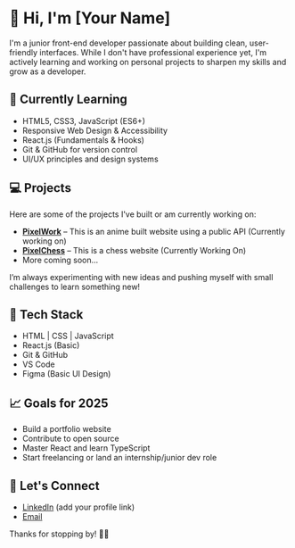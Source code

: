 # 👋 Hi, I'm [Your Name]

I'm a junior front-end developer passionate about building clean, user-friendly interfaces. While I don't have professional experience yet, I'm actively learning and working on personal projects to sharpen my skills and grow as a developer.

## 🌱 Currently Learning

- HTML5, CSS3, JavaScript (ES6+)
- Responsive Web Design & Accessibility
- React.js (Fundamentals & Hooks)
- Git & GitHub for version control
- UI/UX principles and design systems

## 💻 Projects

Here are some of the projects I've built or am currently working on:

- **[PixelWork](#)** – This is an anime built website using a public API (Currently working on)
- **[PixelChess](#)** – This is a chess website (Currently Working On)
- More coming soon...

I’m always experimenting with new ideas and pushing myself with small challenges to learn something new!

## 🧰 Tech Stack

- HTML | CSS | JavaScript
- React.js (Basic)
- Git & GitHub
- VS Code
- Figma (Basic UI Design)

## 📈 Goals for 2025

- Build a portfolio website
- Contribute to open source
- Master React and learn TypeScript
- Start freelancing or land an internship/junior dev role

## 🤝 Let's Connect

- [LinkedIn](#) (add your profile link)
- [Email](mailto:your.email@example.com)

Thanks for stopping by! 👨‍💻
